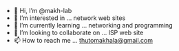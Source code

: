 - 👋 Hi, I’m @makh-lab
- 👀 I’m interested in ... network web sites
- 🌱 I’m currently learning ... networking and programming
- 💞️ I’m looking to collaborate on ... ISP web site
- 📫 How to reach me ... thutomakhala@gmail.com

<!---
makh-lab/makh-lab is a ✨ special ✨ repository because its `README.md` (this file) appears on your GitHub profile.
You can click the Preview link to take a look at your changes.
--->
